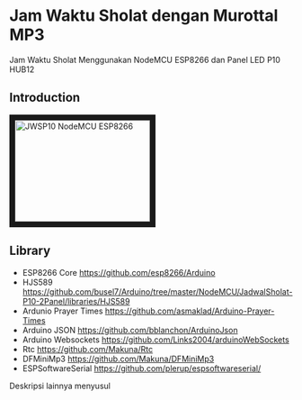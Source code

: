 # Jam Waktu Sholat dengan Murottal MP3
Jam Waktu Sholat Menggunakan NodeMCU ESP8266 dan Panel LED P10 HUB12

## Introduction
<a href="http://www.youtube.com/watch?feature=player_embedded&v=6WFdybnsPQU" target="_blank"><img src="http://img.youtube.com/vi/6WFdybnsPQU/0.jpg"
alt="JWSP10 NodeMCU ESP8266" width="240" height="180" border="10" /></a>

## Library

- ESP8266 Core https://github.com/esp8266/Arduino
- HJS589 https://github.com/busel7/Arduino/tree/master/NodeMCU/JadwalSholat-P10-2Panel/libraries/HJS589
- Ardunio Prayer Times https://github.com/asmaklad/Arduino-Prayer-Times
- Arduino JSON https://github.com/bblanchon/ArduinoJson
- Arduino Websockets https://github.com/Links2004/arduinoWebSockets
- Rtc https://github.com/Makuna/Rtc
- DFMiniMp3 https://github.com/Makuna/DFMiniMp3
- ESPSoftwareSerial https://github.com/plerup/espsoftwareserial/

Deskripsi lainnya menyusul

